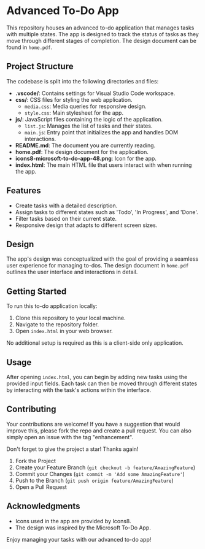 # Advanced To-Do App

This repository houses an advanced to-do application that manages tasks with multiple states. The app is designed to track the status of tasks as they move through different stages of completion. The design document can be found in `home.pdf`.

## Project Structure

The codebase is split into the following directories and files:

- **.vscode/**: Contains settings for Visual Studio Code workspace.
- **css/**: CSS files for styling the web application.
  - `media.css`: Media queries for responsive design.
  - `style.css`: Main stylesheet for the app.
- **js/**: JavaScript files containing the logic of the application.
  - `list.js`: Manages the list of tasks and their states.
  - `main.js`: Entry point that initializes the app and handles DOM interactions.
- **README.md**: The document you are currently reading.
- **home.pdf**: The design document for the application.
- **icons8-microsoft-to-do-app-48.png**: Icon for the app.
- **index.html**: The main HTML file that users interact with when running the app.

## Features

- Create tasks with a detailed description.
- Assign tasks to different states such as 'Todo', 'In Progress', and 'Done'.
- Filter tasks based on their current state.
- Responsive design that adapts to different screen sizes.

## Design

The app's design was conceptualized with the goal of providing a seamless user experience for managing to-dos. The design document in `home.pdf` outlines the user interface and interactions in detail.

## Getting Started

To run this to-do application locally:

1. Clone this repository to your local machine.
2. Navigate to the repository folder.
3. Open `index.html` in your web browser.

No additional setup is required as this is a client-side only application.

## Usage

After opening `index.html`, you can begin by adding new tasks using the provided input fields. Each task can then be moved through different states by interacting with the task's actions within the interface.

## Contributing

Your contributions are welcome! If you have a suggestion that would improve this, please fork the repo and create a pull request. You can also simply open an issue with the tag "enhancement".

Don't forget to give the project a star! Thanks again!

1. Fork the Project
2. Create your Feature Branch (`git checkout -b feature/AmazingFeature`)
3. Commit your Changes (`git commit -m 'Add some AmazingFeature'`)
4. Push to the Branch (`git push origin feature/AmazingFeature`)
5. Open a Pull Request


## Acknowledgments

- Icons used in the app are provided by Icons8.
- The design was inspired by the Microsoft To-Do App.

Enjoy managing your tasks with our advanced to-do app!
